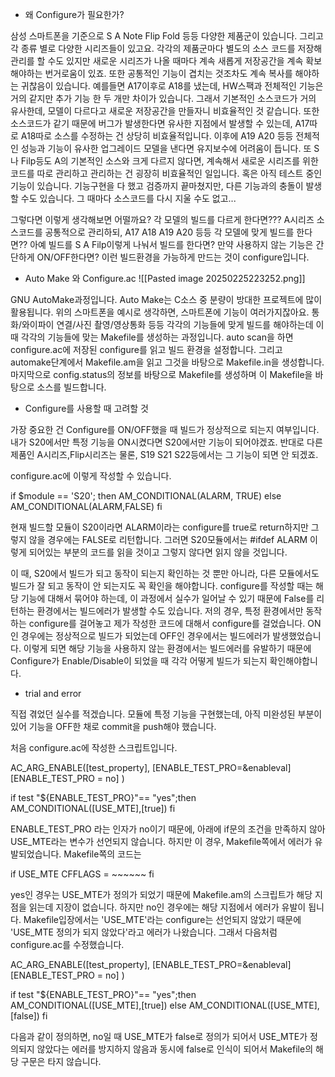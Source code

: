 


- 왜 Configure가 필요한가?

삼성 스마트폰을 기준으로 S A Note Flip Fold 등등 다양한 제품군이 있습니다.
그리고 각 종류 별로 다양한 시리즈들이 있고요.
각각의 제품군마다 별도의 소스 코드를 저장해 관리를 할 수도 있지만
새로운 시리즈가 나올 때마다 계속 새롭게 저장공간을 계속 확보해야하는 번거로움이 있죠.
또한 공통적인 기능이 겹치는 것조차도 계속 복사를 해야하는 귀찮음이 있습니다.
예를들면 A17이후로 A18를 냈는데, HW스팩과 전체적인 기능은 거의 같지만 추가 기능 한 두 개만 차이가 있습니다. 그래서 기본적인 소스코드가 거의 유사한데, 모델이 다르다고 새로운 저장공간을 만들자니 비효율적인 것 같습니다. 또한 소스코드가 같기 때문에 버그가 발생한다면 유사한 지점에서 발생할 수 있는데, A17따로 A18따로 소스를 수정하는 건 상당히 비효율적입니다. 이후에 A19 A20 등등 전체적인 성능과 기능이 유사한 업그레이드 모델을 낸다면 유지보수에 어려움이 듭니다.
또 S나 Filp등도 A의 기본적인 소스와 크게 다르지 않다면, 계속해서 새로운 시리즈를 위한 코드를 따로 관리하고 관리하는 건 굉장히 비효율적인 일입니다.
혹은 아직 테스트 중인 기능이 있습니다. 기능구현을 다 했고 검증까지 끝마쳤지만, 다른 기능과의 충돌이 발생할 수도 있습니다. 그 때마다 소스코드를 다시 지울 수도 없고...

그렇다면 이렇게 생각해보면 어떨까요?
각 모델의 빌드를 다르게 한다면???
A시리즈 소스코드를 공통적으로 관리하되, A17 A18 A19 A20 등등 각 모델에 맞게 빌드를 한다면??
아예 빌드를 S A Filp이렇게 나눠서 빌드를 한다면?
만약 사용하지 않는 기능은 간단하게 ON/OFF한다면?
이런 빌드환경을 가능하게 만드는 것이 configure입니다.

- Auto Make 와 Configure.ac 
![[Pasted image 20250225223252.png]]

GNU AutoMake과정입니다. Auto Make는 C소스 중 분량이 방대한 프로젝트에 많이 활용됩니다.
위의 스마트폰을 예시로 생각하면, 스마트폰에 기능이 여러가지잖아요.
통화/와이파이 연결/사진 촬영/영상통화 등등 각각의 기능들에 맞게 빌드를 해야하는데
이 때 각각의 기능들에 맞는 Makefile를 생성하는 과정입니다.
auto scan을 하면 configure.ac에 저장된 configure를 읽고 빌드 환경을 설정합니다.
그리고 automake단계에서 Makefile.am을 읽고 그것을 바탕으로 Makefile.in을 생성합니다.
마지막으로 config.status의 정보를 바탕으로 Makefile를 생성하며
이 Makefile을 바탕으로 소스를 빌드합니다.

- Configure를 사용할 때 고려할 것

가장 중요한 건 Configure를 ON/OFF했을 때 빌드가 정상적으로 되는지 여부입니다.
내가 S20에서만 특정 기능을 ON시켰다면 S20에서만 기능이 되어야겠죠.
반대로 다른 제품인 A시리즈,Flip시리즈는 물론, S19 S21 S22등에서는 그 기능이 되면 안 되겠죠.

configure.ac에 이렇게 작성할 수 있습니다.


if $module == 'S20'; then
   AM_CONDITIONAL(ALARM, TRUE)
else
   AM_CONDITIONAL(ALARM,FALSE)
fi

현재 빌드할 모듈이 S20이라면 ALARM이라는 configure를 true로 return하지만
그렇지 않을 경우에는 FALSE로 리턴합니다.
그러면 S20모듈에서는 
#ifdef ALARM
이렇게  되어있는 부분의 코드를 읽을 것이고
그렇지 않다면 읽지 않을 것입니다.



이 때, S20에서 빌드가 되고 동작이 되는지 확인하는 것 뿐만 아니라,
다른 모듈에서도 빌드가 잘 되고 동작이 안 되는지도 꼭 확인을 해야합니다.
configure를 작성할 때는 해당 기능에 대해서 묶어야 하는데,
이 과정에서 실수가 일어날 수 있기 때문에
False를 리턴하는 환경에서는 빌드에러가 발생할 수도 있습니다.
저의 경우, 특정 환경에서만 동작하는 configure를 걸어놓고
제가 작성한 코드에 대해서 configure를 걸었습니다.
ON인 경우에는 정상적으로 빌드가 되었는데
OFF인 경우에서는 빌드에러가 발생했었습니다.
이렇게 되면 해당 기능을 사용하지 않는 환경에서는 빌드에러를 유발하기 때문에
Configure가 Enable/Disable이 되었을 때 각각 어떻게 빌드가 되는지 확인해야합니다.

- trial and error

직접 겪었던 실수를 적겠습니다.
모듈에 특정 기능을 구현했는데, 아직 미완성된 부분이 있어
기능을 OFF한 채로 commit을 push해야 했습니다.

처음 configure.ac에 작성한 스크립트입니다.

AC_ARG_ENABLE([test_property],
     [ENABLE_TEST_PRO=&enableval]
     [ENABLE_TEST_PRO = no]
)

if test "${ENABLE_TEST_PRO}"== "yes";then
    AM_CONDITIONAL([USE_MTE],[true])
fi

ENABLE_TEST_PRO 라는 인자가 no이기 때문에,
아래에 if문의 조건을 만족하지 않아 USE_MTE라는 변수가 선언되지 않습니다.
하지만 이 경우, Makefile쪽에서 에러가 유발되었습니다.
Makefile쪽의 코드는

   if  USE_MTE
       CFFLAGS = ~~~~~~
   fi

yes인 경우는 USE_MTE가 정의가 되었기 때문에 Makefile.am의 스크립트가 해당 지점을 읽는데 지장이 없습니다.
하지만 no인 경우에는 해당 지점에서 에러가 유발이 됩니다. Makefile입장에서는 'USE_MTE'라는 configure는 선언되지 않았기 때문에 'USE_MTE 정의가 되지 않았다'라고 에러가 나왔습니다.
그래서 다음처럼 configure.ac를 수정했습니다.

AC_ARG_ENABLE([test_property],
     [ENABLE_TEST_PRO=&enableval]
     [ENABLE_TEST_PRO = no]
)

if test "${ENABLE_TEST_PRO}"== "yes";then
    AM_CONDITIONAL([USE_MTE],[true])
else
    AM_CONDITIONAL([USE_MTE],[false])
fi

다음과 같이 정의하면, no일 때 USE_MTE가 false로 정의가 되어서 
USE_MTE가 정의되지 않았다는 에러를 방지하지 않음과 동시에
false로 인식이 되어서 Makefile의 해당 구문은 타지 않습니다. 